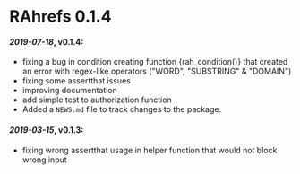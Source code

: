 # RAhrefs 0.1.4

#### *2019-07-18*, v0.1.4:
* fixing a bug in condition creating function {rah_condition()} that created an error with regex-like operators ("WORD", "SUBSTRING" & "DOMAIN")
* fixing some assertthat issues
* improving documentation
* add simple test to authorization function
* Added a `NEWS.md` file to track changes to the package.

#### *2019-03-15*, v0.1.3:
* fixing wrong assertthat usage in helper function that would not block wrong input